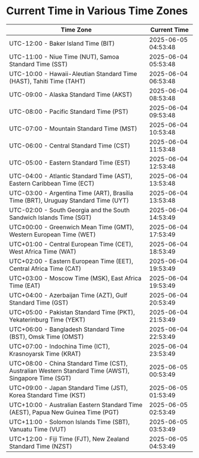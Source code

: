 # Current Time in Various Time Zones

| Time Zone | Current Time |
|-----------|--------------|
| UTC-12:00 - Baker Island Time (BIT) | 2025-06-05 04:53:48 |
| UTC-11:00 - Niue Time (NUT), Samoa Standard Time (SST) | 2025-06-04 05:53:48 |
| UTC-10:00 - Hawaii-Aleutian Standard Time (HAST), Tahiti Time (TAHT) | 2025-06-04 06:53:48 |
| UTC-09:00 - Alaska Standard Time (AKST) | 2025-06-04 08:53:48 |
| UTC-08:00 - Pacific Standard Time (PST) | 2025-06-04 09:53:48 |
| UTC-07:00 - Mountain Standard Time (MST) | 2025-06-04 10:53:48 |
| UTC-06:00 - Central Standard Time (CST) | 2025-06-04 11:53:48 |
| UTC-05:00 - Eastern Standard Time (EST) | 2025-06-04 12:53:48 |
| UTC-04:00 - Atlantic Standard Time (AST), Eastern Caribbean Time (ECT) | 2025-06-04 13:53:48 |
| UTC-03:00 - Argentina Time (ART), Brasília Time (BRT), Uruguay Standard Time (UYT) | 2025-06-04 13:53:48 |
| UTC-02:00 - South Georgia and the South Sandwich Islands Time (SGT) | 2025-06-04 14:53:49 |
| UTC±00:00 - Greenwich Mean Time (GMT), Western European Time (WET) | 2025-06-04 17:53:49 |
| UTC+01:00 - Central European Time (CET), West Africa Time (WAT) | 2025-06-04 18:53:49 |
| UTC+02:00 - Eastern European Time (EET), Central Africa Time (CAT) | 2025-06-04 19:53:49 |
| UTC+03:00 - Moscow Time (MSK), East Africa Time (EAT) | 2025-06-04 19:53:49 |
| UTC+04:00 - Azerbaijan Time (AZT), Gulf Standard Time (GST) | 2025-06-04 20:53:49 |
| UTC+05:00 - Pakistan Standard Time (PKT), Yekaterinburg Time (YEKT) | 2025-06-04 21:53:49 |
| UTC+06:00 - Bangladesh Standard Time (BST), Omsk Time (OMST) | 2025-06-04 22:53:49 |
| UTC+07:00 - Indochina Time (ICT), Krasnoyarsk Time (KRAT) | 2025-06-04 23:53:49 |
| UTC+08:00 - China Standard Time (CST), Australian Western Standard Time (AWST), Singapore Time (SGT) | 2025-06-05 00:53:49 |
| UTC+09:00 - Japan Standard Time (JST), Korea Standard Time (KST) | 2025-06-05 01:53:49 |
| UTC+10:00 - Australian Eastern Standard Time (AEST), Papua New Guinea Time (PGT) | 2025-06-05 02:53:49 |
| UTC+11:00 - Solomon Islands Time (SBT), Vanuatu Time (VUT) | 2025-06-05 03:53:49 |
| UTC+12:00 - Fiji Time (FJT), New Zealand Standard Time (NZST) | 2025-06-05 04:53:49 |

